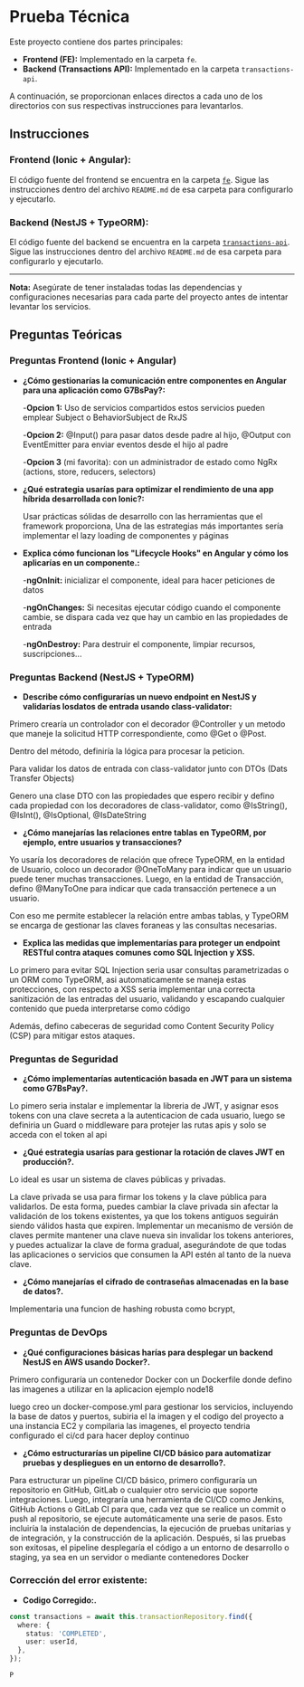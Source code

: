 # Prueba Técnica

Este proyecto contiene dos partes principales:

- **Frontend (FE):** Implementado en la carpeta `fe`.
- **Backend (Transactions API):** Implementado en la carpeta `transactions-api`.

A continuación, se proporcionan enlaces directos a cada uno de los directorios con sus respectivas instrucciones para levantarlos.

## Instrucciones

### Frontend (Ionic + Angular): 
El código fuente del frontend se encuentra en la carpeta [`fe`](./fe). Sigue las instrucciones dentro del archivo `README.md` de esa carpeta para configurarlo y ejecutarlo.

### Backend (NestJS + TypeORM):
El código fuente del backend se encuentra en la carpeta [`transactions-api`](./transactions-api). Sigue las instrucciones dentro del archivo `README.md` de esa carpeta para configurarlo y ejecutarlo.

---

**Nota:** Asegúrate de tener instaladas todas las dependencias y configuraciones necesarias para cada parte del proyecto antes de intentar levantar los servicios.



## Preguntas Teóricas
### Preguntas Frontend (Ionic + Angular)

- **¿Cómo gestionarías la comunicación entre componentes en Angular para una aplicación como G7BsPay?:** 

  -**Opcion 1:**  Uso de servicios compartidos estos servicios pueden emplear Subject o BehaviorSubject de RxJS

  -**Opcion 2:** @Input() para pasar datos desde padre al hijo, @Output con EventEmitter para enviar eventos desde el hijo al padre

  -**Opcion 3** (mi favorita): con un administrador de estado como NgRx (actions, store, reducers, selectors)


- **¿Qué estrategia usarías para optimizar el rendimiento de una app híbrida desarrollada con Ionic?:** 

  Usar prácticas sólidas de desarrollo con las herramientas que el framework proporciona, Una de las estrategias más importantes sería implementar el lazy loading de componentes y páginas
  

- **Explica cómo funcionan los "Lifecycle Hooks" en Angular y cómo los aplicarías en un componente.:** 

  -**ngOnInit:**  inicializar el componente, ideal para hacer peticiones de datos

  -**ngOnChanges:**  Si necesitas ejecutar código cuando el componente cambie, se dispara cada vez que hay un cambio en las propiedades de entrada

  -**ngOnDestroy:**  Para destruir el componente, limpiar recursos, suscripciones...



### Preguntas Backend (NestJS + TypeORM)
- **Describe cómo configurarías un nuevo endpoint en NestJS y validarías losdatos de entrada usando class-validator:** 

Primero crearía un controlador con el decorador @Controller y un metodo que maneje la solicitud HTTP correspondiente, como @Get o @Post.

Dentro del método, definiría la lógica para procesar la peticion.

Para validar los datos de entrada con class-validator junto con DTOs (Dats Transfer Objects)

Genero una clase DTO con las propiedades que espero recibir y defino cada propiedad con los decoradores de class-validator, como @IsString(), @IsInt(), @IsOptional, @IsDateString



- **¿Cómo manejarías las relaciones entre tablas en TypeORM, por ejemplo, entre usuarios y transacciones?** 

Yo usaría los decoradores de relación que ofrece TypeORM, en la entidad de Usuario, coloco un decorador @OneToMany para indicar que un usuario puede tener muchas transacciones. Luego, en la entidad de Transacción, defino @ManyToOne para indicar que cada transacción pertenece a un usuario. 

Con eso me permite establecer la relación entre ambas tablas, y TypeORM se encarga de gestionar las claves foraneas y las consultas necesarias.


- **Explica las medidas que implementarías para proteger un endpoint RESTful contra ataques comunes como SQL Injection y XSS.** 

Lo primero para evitar SQL Injection seria usar consultas parametrizadas o un ORM como TypeORM, asi automaticamente se maneja estas protecciones, con respecto a XSS seria implementar una correcta sanitización de las entradas del usuario, validando y escapando cualquier contenido que pueda interpretarse como código


Además, defino cabeceras de seguridad como Content Security Policy (CSP) para mitigar estos ataques.




### Preguntas de Seguridad
- **¿Cómo implementarías autenticación basada en JWT para un sistema como G7BsPay?.** 

Lo pimero seria instalar e implementar la libreria de JWT, y asignar esos tokens  con una clave secreta a la autenticacion de cada usuario, luego se definiria un Guard o middleware para protejer las rutas apis y solo se acceda con el token al api

- **¿Qué estrategia usarías para gestionar la rotación de claves JWT en producción?.** 

Lo ideal es usar un sistema de claves públicas y privadas.

La clave privada se usa para firmar los tokens y la clave pública para validarlos. De esta forma, puedes cambiar la clave privada sin afectar la validación de los tokens existentes, ya que los tokens antiguos seguirán siendo válidos hasta que expiren. Implementar un mecanismo de versión de claves permite mantener una clave nueva sin invalidar los tokens anteriores, y puedes actualizar la clave de forma gradual, asegurándote de que todas las aplicaciones o servicios que consumen la API estén al tanto de la nueva clave.


- **¿Cómo manejarías el cifrado de contraseñas almacenadas en la base de datos?.** 

Implementaria una funcion de hashing robusta como bcrypt, 


### Preguntas de DevOps

- **¿Qué configuraciones básicas harías para desplegar un backend NestJS en AWS usando Docker?.** 

Primero configuraría un contenedor Docker con un Dockerfile donde defino las imagenes a utilizar en la aplicacion ejemplo node18

luego creo un docker-compose.yml para gestionar los servicios, incluyendo la base de datos y puertos, subiria el la imagen y el codigo del proyecto a una instancia EC2 y compilaria las imagenes, el proyecto tendria configurado el ci/cd para hacer deploy continuo

- **¿Cómo estructurarías un pipeline CI/CD básico para automatizar pruebas y despliegues en un entorno de desarrollo?.** 


Para estructurar un pipeline CI/CD básico, primero configuraría un repositorio en GitHub, GitLab o cualquier otro servicio que soporte integraciones. Luego, integraría una herramienta de CI/CD como Jenkins, GitHub Actions o GitLab CI para que, cada vez que se realice un commit o push al repositorio, se ejecute automáticamente una serie de pasos. Esto incluiría la instalación de dependencias, la ejecución de pruebas unitarias y de integración, y la construcción de la aplicación. Después, si las pruebas son exitosas, el pipeline desplegaría el código a un entorno de desarrollo o staging, ya sea en un servidor o mediante contenedores Docker


### Corrección del error existente:

- **Codigo Corregido:.** 

```typescript
const transactions = await this.transactionRepository.find({
  where: { 
    status: 'COMPLETED',
    user: userId, 
  },
});

P
